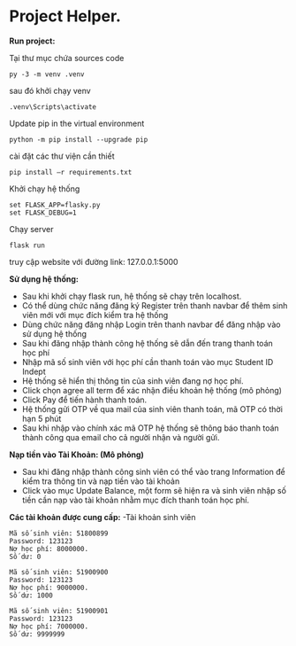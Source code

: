 
# Project Helper.
**Run project:** 

Tại thư mục chứa sources code 
```
py -3 -m venv .venv
```

sau đó khởi chạy venv
```
.venv\Scripts\activate
```

Update pip in the virtual environment
```
python -m pip install --upgrade pip
```

cài đặt các thư viện cần thiết
```
pip install –r requirements.txt
```

Khởi chạy hệ thống
```
set FLASK_APP=flasky.py
set FLASK_DEBUG=1
```
Chạy server
```
flask run
```
truy cập website với đường link: 127.0.0.1:5000

**Sử dụng hệ thống:**
- Sau khi khởi chạy flask run, hệ thống sẽ chạy trên localhost.
- Có thể dùng chức năng đăng ký Register trên thanh navbar để thêm sinh viên mới với mục đích kiểm tra hệ thống
- Dùng chức năng đăng nhập Login trên thanh navbar để đăng nhập vào sử dụng hệ thống
- Sau khi đăng nhập thành công hệ thống sẽ dẫn đến trang thanh toán học phí
- Nhập mã số sinh viên với học phí cần thanh toán vào mục Student ID Indept
- Hệ thống sẽ hiển thị thông tin của sinh viên đang nợ học phí.
- Click chọn agree all term để xác nhận điều khoản hệ thống (mô phỏng)
- Click Pay để tiến hành thanh toán.
- Hệ thống gửi OTP về qua mail của sinh viên thanh toán, mã OTP có thời hạn 5 phút
- Sau khi nhập vào chính xác mã OTP hệ thống sẽ thông báo thanh toán thành công qua email cho cả người nhận và người gửi.

**Nạp tiền vào Tài Khoản: (Mô phỏng)**
- Sau khi đăng nhập thành công sinh viên có thể vào trang Information để kiểm tra thông tin và nạp tiền vào tài khoản
- Click vào mục Update Balance, một form sẽ hiện ra và sinh viên nhập số tiền cần nạp vào tài khoản nhằm mục đích thanh toán học phí.

**Các tài khoản được cung cấp:**
-Tài khoản sinh viên
```
Mã số sinh viên: 51800899
Password: 123123
Nợ học phí: 8000000.
Số dư: 0
```
```
Mã số sinh viên: 51900900
Password: 123123
Nợ học phí: 9000000.
Số dư: 1000
```
```
Mã số sinh viên: 51900901
Password: 123123
Nợ học phí: 7000000.
Số dư: 9999999
```


